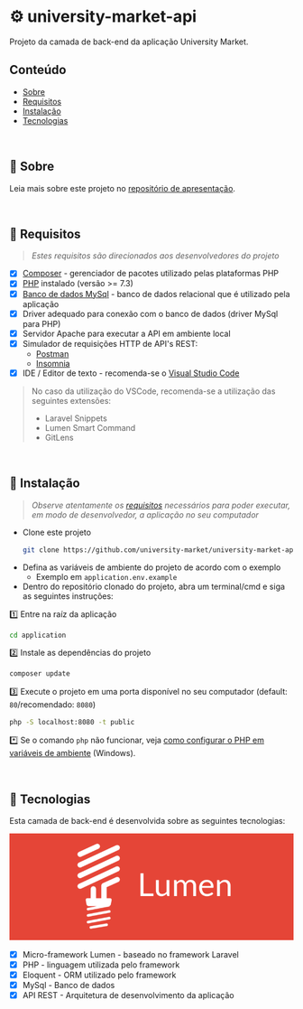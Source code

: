# :gear: university-market-api
Projeto da camada de back-end da aplicação University Market.

## Conteúdo

* [Sobre](#about)
* [Requisitos](#requirements)
* [Instalação](#installation)
* [Tecnologias](#technologies)

<div id='about'/> &nbsp;

## :pushpin: Sobre

Leia mais sobre este projeto no [repositório de apresentação](https://github.com/university-market/university-market).

<div id='requirements'/> &nbsp;

## :pushpin: Requisitos

>*Estes requisitos são direcionados aos desenvolvedores do projeto*

- [x] [Composer](https://getcomposer.org/) - gerenciador de pacotes utilizado pelas plataformas PHP
- [x] [PHP](https://www.php.net/downloads) instalado (versão >= 7.3)
- [x] [Banco de dados MySql](https://www.devmedia.com.br/mysql-tutorial/33309) - banco de dados relacional que é utilizado pela aplicação
- [x] Driver adequado para conexão com o banco de dados (driver MySql para PHP)
- [x] Servidor Apache para executar a API em ambiente local
- [x] Simulador de requisições HTTP de API's REST:
  - [Postman](https://www.postman.com/downloads/)
  - [Insomnia](https://insomnia.rest/download)
- [x] IDE / Editor de texto - recomenda-se o [Visual Studio Code](https://code.visualstudio.com/)
  
> No caso da utilização do VSCode, recomenda-se a utilização das seguintes extensões:
> * Laravel Snippets
> * Lumen Smart Command
> * GitLens

<div id='installation'/> &nbsp;

## :pushpin: Instalação

>*Observe atentamente os [requisitos](#requirements) necessários para poder executar, em modo de desenvolvedor, a aplicação no seu computador*

* Clone este projeto
  ```bash
  git clone https://github.com/university-market/university-market-api.git
  ```
* Defina as variáveis de ambiente do projeto de acordo com o exemplo
  - Exemplo em `application.env.example`
* Dentro do repositório clonado do projeto, abra um terminal/cmd e siga as seguintes instruções:

:one: Entre na raíz da aplicação
```bash
cd application
```
:two: Instale as dependências do projeto
```bash
composer update
```
:three: Execute o projeto em uma porta disponível no seu computador (default: `80`/recomendado: `8080`)
```bash
php -S localhost:8080 -t public
```
:asterisk: Se o comando `php` não funcionar, veja [como configurar o PHP em variáveis de ambiente](https://pt.stackoverflow.com/questions/183571/como-configurar-um-ambiente-de-desenvolvimento-manualmente) (Windows).

<div id='technologies'/> &nbsp;

## :pushpin: Tecnologias

Esta camada de back-end é desenvolvida sobre as seguintes tecnologias:

![lumen-logo](assets/technologies/logo-lumen.png)

- [x] Micro-framework Lumen - baseado no framework Laravel
- [x] PHP - linguagem utilizada pelo framework
- [x] Eloquent - ORM utilizado pelo framework
- [x] MySql - Banco de dados
- [x] API REST - Arquitetura de desenvolvimento da aplicação
